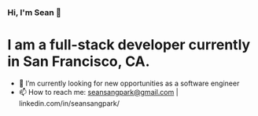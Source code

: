 ### Hi, I'm Sean 👋

# I am a full-stack developer currently in San Francisco, CA.

- 🔭 I’m currently looking for new opportunities as a software engineer
- 📫 How to reach me: seansangpark@gmail.com | linkedin.com/in/seansangpark/





<!--
**seansangpark/seansangpark** is a ✨ _special_ ✨ repository because its `README.md` (this file) appears on your GitHub profile.

Here are some ideas to get you started:

- 🔭 I’m currently working on ...
- 🌱 I’m currently learning ...
- 👯 I’m looking to collaborate on ...
- 🤔 I’m looking for help with ...
- 💬 Ask me about ...
- 📫 How to reach me: ...
- 😄 Pronouns: ...
- ⚡ Fun fact: ...
-->
